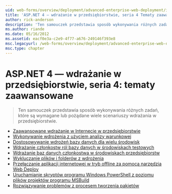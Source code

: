 ```yaml
---
uid: web-forms/overview/deployment/advanced-enterprise-web-deployment/index
title: 'ASP.NET 4 — wdrażanie w przedsiębiorstwie, seria 4 Tematy zaawansowane | Dokumentacja firmy Microsoft'
author: rick-anderson
description: 'Ten samouczek przedstawia sposób wykonywania różnych zadań, które są wymagane lub pożądane wiele scenariuszy wdrażania w przedsiębiorstwie.'
ms.author: riande
ms.date: 05/16/2012
ms.assetid: eacf0e3a-c2e9-4f77-a676-249146f393e8
msc.legacyurl: /web-forms/overview/deployment/advanced-enterprise-web-deployment
msc.type: chapter
---
```

<a name="aspnet-4---enterprise-deployment-series-4-advanced-topics"></a>ASP.NET 4 — wdrażanie w przedsiębiorstwie, seria 4: tematy zaawansowane
====================
> Ten samouczek przedstawia sposób wykonywania różnych zadań, które są wymagane lub pożądane wiele scenariuszy wdrażania w przedsiębiorstwie.


- [Zaawansowane wdrażanie w Internecie w przedsiębiorstwie](advanced-enterprise-web-deployment.md)
- [Wykonywanie wdrożenia z użyciem analizy warunkowej](performing-a-what-if-deployment.md)
- [Dostosowywanie wdrożeń bazy danych dla wielu środowisk](customizing-database-deployments-for-multiple-environments.md)
- [Wdrażanie członkostw ról bazy danych w środowiskach testowych](deploying-database-role-memberships-to-test-environments.md)
- [Wdrażanie baz danych członkostwa w środowiskach przedsiębiorstw](deploying-membership-databases-to-enterprise-environments.md)
- [Wykluczanie plików i folderów z wdrożenia](excluding-files-and-folders-from-deployment.md)
- [Przełączanie aplikacji internetowej w tryb offline za pomocą narzędzia Web Deploy](taking-web-applications-offline-with-web-deploy.md)
- [Uruchamianie skryptów programu Windows PowerShell z poziomu plików projektów programu MSBuild](running-windows-powershell-scripts-from-msbuild-project-files.md)
- [Rozwiązywanie problemów z procesem tworzenia pakietów](troubleshooting-the-packaging-process.md)
